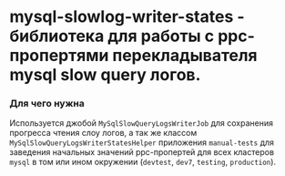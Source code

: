 # mysql-slowlog-writer-states - библиотека для работы с ppc-пропертями перекладывателя mysql slow query логов.

### Для чего нужна
Используется джобой `MySqlSlowQueryLogsWriterJob` для сохранения прогресса чтения слоу логов,
а так же классом `MySqlSlowQueryLogsWriterStatesHelper` приложения `manual-tests` для заведения начальных значений ppc-пропертей
для всех кластеров `mysql` в том или ином окружении (`devtest`, `dev7`, `testing`, `production`).


